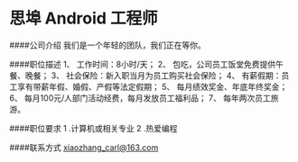 思埠 Android 工程师
==========

####公司介绍
我们是一个年轻的团队，我们正在等你。  

####职位描述
    1、 工作时间：8小时/天；
    2、 包吃，公司员工饭堂免费提供午餐、晚餐；
    3、 社会保险：新入职当月为员工购买社会保险；
    4、 有薪假期：员工享有带薪年假、婚假、产假等法定假期；
    5、 每月绩效奖金、年底年终奖金；
    6、 每月100元/人部门活动经费，每月发放员工福利品；
    7、 每年两次员工旅游。

####职位要求 
1 .计算机或相关专业
2 .热爱编程

####联系方式
[xiaozhang_carl@163.com](mailto:trinea.cn+job@gmail.com)

